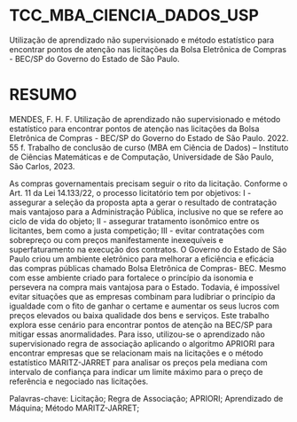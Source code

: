 # TCC_MBA_CIENCIA_DADOS_USP
Utilização de aprendizado não supervisionado e método estatístico para encontrar pontos de atenção nas licitações da Bolsa Eletrônica de Compras - BEC/SP do Governo do Estado de São Paulo.



# RESUMO
MENDES, F. H. F. Utilização de aprendizado não supervisionado e método estatístico para encontrar pontos de atenção nas licitações da Bolsa Eletrônica de Compras - BEC/SP do Governo do Estado de São Paulo. 2022. 55 f. Trabalho de conclusão de curso (MBA em Ciência de Dados) – Instituto de Ciências Matemáticas e de Computação, Universidade de São Paulo, São Carlos, 2023.

As compras governamentais precisam seguir o rito da licitação. Conforme o Art. 11 da Lei 14.133/22, o processo licitatório tem por objetivos: I - assegurar a seleção da proposta apta a gerar o resultado de contratação mais vantajoso para a Administração Pública, inclusive no que se refere ao ciclo de vida do objeto; II - assegurar tratamento isonômico entre os licitantes, bem como a justa competição; III - evitar contratações com sobrepreço ou com preços manifestamente inexequíveis e superfaturamento na execução dos contratos. O Governo do Estado de São Paulo criou um ambiente eletrônico para melhorar a eficiência e eficácia das compras públicas chamado Bolsa Eletrônica de Compras- BEC. Mesmo com esse ambiente criado para fortalece o princípio da isonomia e persevera na compra mais vantajosa para o Estado. Todavia, é impossível evitar situações que as empresas combinam para ludibriar o princípio da igualdade com o fito de ganhar o certame e aumentar os seus lucros com preços elevados ou baixa qualidade dos bens e serviços. Este trabalho explora esse cenário para encontrar pontos de atenção na BEC/SP para mitigar essas anormalidades. Para isso, utilizou-se o aprendizado não supervisionado regra de associação aplicando o algoritmo APRIORI para encontrar empresas que se relacionam mais na licitações e o método estatístico MARITZ-JARRET para analisar os preços pela mediana com intervalo de confiança para indicar um limite máximo para o preço de referência e negociado nas licitações.

Palavras-chave: Licitação; Regra de Associação; APRIORI; Aprendizado de Máquina; Método MARITZ-JARRET;
